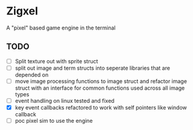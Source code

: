 # Zigxel
A "pixel" based game engine in the terminal

## TODO
- [ ]  Split texture out with sprite struct
- [ ]  split out image and term structs into seperate libraries that are depended on
- [ ]  move image processing functions to image struct and refactor image struct with an interface for common functions used across all image types
- [ ]  event handling on linux tested and fixed
- [x]  key event callbacks refactored to work with self pointers like window callback
- [ ]  poc pixel sim to use the engine